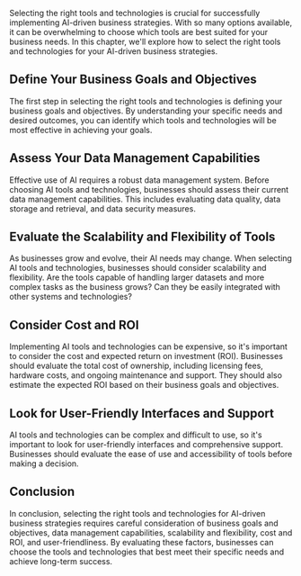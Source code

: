 
Selecting the right tools and technologies is crucial for successfully implementing AI-driven business strategies. With so many options available, it can be overwhelming to choose which tools are best suited for your business needs. In this chapter, we'll explore how to select the right tools and technologies for your AI-driven business strategies.

Define Your Business Goals and Objectives
-----------------------------------------

The first step in selecting the right tools and technologies is defining your business goals and objectives. By understanding your specific needs and desired outcomes, you can identify which tools and technologies will be most effective in achieving your goals.

Assess Your Data Management Capabilities
----------------------------------------

Effective use of AI requires a robust data management system. Before choosing AI tools and technologies, businesses should assess their current data management capabilities. This includes evaluating data quality, data storage and retrieval, and data security measures.

Evaluate the Scalability and Flexibility of Tools
-------------------------------------------------

As businesses grow and evolve, their AI needs may change. When selecting AI tools and technologies, businesses should consider scalability and flexibility. Are the tools capable of handling larger datasets and more complex tasks as the business grows? Can they be easily integrated with other systems and technologies?

Consider Cost and ROI
---------------------

Implementing AI tools and technologies can be expensive, so it's important to consider the cost and expected return on investment (ROI). Businesses should evaluate the total cost of ownership, including licensing fees, hardware costs, and ongoing maintenance and support. They should also estimate the expected ROI based on their business goals and objectives.

Look for User-Friendly Interfaces and Support
---------------------------------------------

AI tools and technologies can be complex and difficult to use, so it's important to look for user-friendly interfaces and comprehensive support. Businesses should evaluate the ease of use and accessibility of tools before making a decision.

Conclusion
----------

In conclusion, selecting the right tools and technologies for AI-driven business strategies requires careful consideration of business goals and objectives, data management capabilities, scalability and flexibility, cost and ROI, and user-friendliness. By evaluating these factors, businesses can choose the tools and technologies that best meet their specific needs and achieve long-term success.
